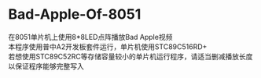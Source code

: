 # Bad-Apple-Of-8051
在8051单片机上使用8*8LED点阵播放Bad Apple视频  
本程序使用普中A2开发板套件运行，单片机使用STC89C516RD+  
若想使用STC89C52RC等存储容量较小的单片机运行程序，请适当删减播放长度以保证程序能够完整写入
